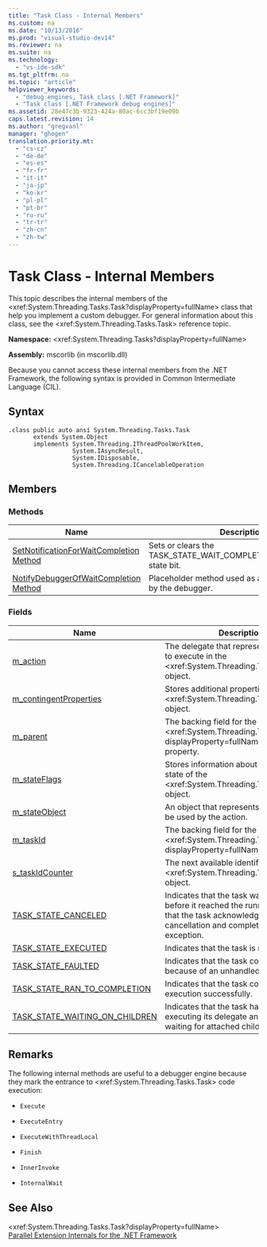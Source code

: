```yaml
---
title: "Task Class - Internal Members"
ms.custom: na
ms.date: "10/13/2016"
ms.prod: "visual-studio-dev14"
ms.reviewer: na
ms.suite: na
ms.technology: 
  - "vs-ide-sdk"
ms.tgt_pltfrm: na
ms.topic: "article"
helpviewer_keywords: 
  - "debug engines, Task class [.NET Framework]"
  - "Task class [.NET Framework debug engines]"
ms.assetid: 28e47c3b-9323-424a-80ac-6cc3bf19e09b
caps.latest.revision: 14
ms.author: "gregvanl"
manager: "ghogen"
translation.priority.mt: 
  - "cs-cz"
  - "de-de"
  - "es-es"
  - "fr-fr"
  - "it-it"
  - "ja-jp"
  - "ko-kr"
  - "pl-pl"
  - "pt-br"
  - "ru-ru"
  - "tr-tr"
  - "zh-cn"
  - "zh-tw"
---
```

# Task Class - Internal Members
This topic describes the internal members of the \<xref:System.Threading.Tasks.Task?displayProperty=fullName> class that help you implement a custom debugger. For general information about this class, see the \<xref:System.Threading.Tasks.Task> reference topic.  
  
 **Namespace:** \<xref:System.Threading.Tasks?displayProperty=fullName>  
  
 **Assembly:** mscorlib (in mscorlib.dll)  
  
 Because you cannot access these internal members from the .NET Framework, the following syntax is provided in Common Intermediate Language (CIL).  
  
## Syntax  
  
```  
.class public auto ansi System.Threading.Tasks.Task  
       extends System.Object  
       implements System.Threading.IThreadPoolWorkItem,  
                  System.IAsyncResult,  
                  System.IDisposable,  
                  System.Threading.ICancelableOperation  
```  
  
## Members  
  
### Methods  
  
|Name|Description|  
|----------|-----------------|  
|[SetNotificationForWaitCompletion Method](../extensibility/setnotificationforwaitcompletion-method.md)|Sets or clears the TASK_STATE_WAIT_COMPLETION_NOTIFICATION state bit.|  
|[NotifyDebuggerOfWaitCompletion Method](../extensibility/notifydebuggerofwaitcompletion-method.md)|Placeholder method used as a breakpoint target by the debugger.|  
  
### Fields  
  
|Name|Description|  
|----------|-----------------|  
|[m_action](../extensibility/m_action-field.md)|The delegate that represents the code to execute in the \<xref:System.Threading.Tasks.Task> object.|  
|[m_contingentProperties](../extensibility/m_contingentproperties-field.md)|Stores additional properties of the \<xref:System.Threading.Tasks.Task> object.|  
|[m_parent](../extensibility/m_parent-field.md)|The backing field for the \<xref:System.Threading.Tasks.Task?displayProperty=fullName> parent property.|  
|[m_stateFlags](../extensibility/m_stateflags-field.md)|Stores information about the current state of the \<xref:System.Threading.Tasks.Task> object.|  
|[m_stateObject](../extensibility/m_stateobject-field.md)|An object that represents data that will be used by the action.|  
|[m_taskId](../extensibility/m_taskid-field.md)|The backing field for the \<xref:System.Threading.Tasks.Task.Id*?displayProperty=fullName> property.|  
|[s_taskIdCounter](../extensibility/s_taskidcounter-field.md)|The next available identifier for a \<xref:System.Threading.Tasks.Task> object.|  
|[TASK_STATE_CANCELED](../extensibility/task_state_canceled-field.md)|Indicates that the task was canceled before it reached the running state, or that the task acknowledged its cancellation and completed without exception.|  
|[TASK_STATE_EXECUTED](../extensibility/task_state_executed-field.md)|Indicates that the task is running.|  
|[TASK_STATE_FAULTED](../extensibility/task_state_faulted-field.md)|Indicates that the task completed because of an unhandled exception.|  
|[TASK_STATE_RAN_TO_COMPLETION](../extensibility/task_state_ran_to_completion-field.md)|Indicates that the task completed execution successfully.|  
|[TASK_STATE_WAITING_ON_CHILDREN](../extensibility/task_state_waiting_on_children-field.md)|Indicates that the task has finished executing its delegate and is implicitly waiting for attached child tasks to finish.|  
  
## Remarks  
 The following internal methods are useful to a debugger engine because they mark the entrance to \<xref:System.Threading.Tasks.Task> code execution:  
  
-   `Execute`  
  
-   `ExecuteEntry`  
  
-   `ExecuteWithThreadLocal`  
  
-   `Finish`  
  
-   `InnerInvoke`  
  
-   `InternalWait`  
  
## See Also  
 \<xref:System.Threading.Tasks.Task?displayProperty=fullName>   
 [Parallel Extension Internals for the .NET Framework](../extensibility/parallel-extension-internals-for-the-.net-framework.md)